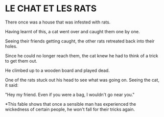 # LE CHAT ET LES RATS

There once was a house that was infested with rats. 

Having learnt of this, a cat went over and caught them one by one.

Seeing their friends getting caught, the other rats retreated back into their holes. 

Since he could no longer reach them, the cat knew he had to think of a trick to get them out. 

He climbed up to a wooden board and played dead. 

One of the rats stuck out his head to see what was going on. Seeing the cat, it said: 

"Hey my friend. Even if you were a bag, I wouldn't go near you."


*This fable shows that once a sensible man has experienced the wickedness of certain people, he won't fall for their tricks again. 
